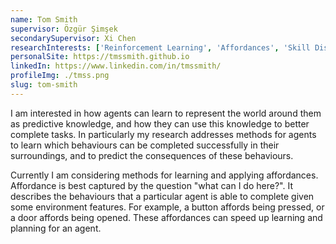 ```yaml
---
name: Tom Smith
supervisor: Özgür Şimşek
secondarySupervisor: Xi Chen
researchInterests: ['Reinforcement Learning', 'Affordances', 'Skill Discovery']
personalSite: https://tmssmith.github.io
linkedIn: https://www.linkedin.com/in/tmssmith/
profileImg: ./tmss.png
slug: tom-smith
---
```


<!-- fill in description of your research or who you are - Dont need this if you want to link to personal website -->

I am interested in how agents can learn to represent the world around them as predictive knowledge, and how they can use this knowledge to better complete tasks. In particularly my research addresses methods for agents to learn which behaviours can be completed successfully in their surroundings, and to predict the consequences of these behaviours. 

Currently I am considering methods for learning and applying affordances. Affordance is best captured by the question "what can I do here?". It describes the behaviours that a particular agent is able to complete given some environment features. For example, a button affords being pressed, or a door affords being opened. These affordances can speed up learning and planning for an agent.

